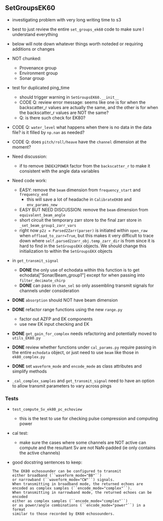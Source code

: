 

## SetGroupsEK60
- investigating problem with very long writing time to s3
- best to just review the entire `set_groups_ek60` code to make sure I understand everything
- below will note down whatever things worth noteded or requiring additions or changes
- NOT chunked:
    - Provenance group
    - Environment group
    - Sonar group


- test for duplicated ping_time
    - should trigger warning in `SetGroupsEK60.__init__`
    - CODE Q: review error message: seems like one is for when the backscatter_r values are actually the same, and the other is for when the backscatter_r values are NOT the same?
    - Q: is there such check for EK80?
- CODE Q: `water_level` what happens when there is no data in the data file? is it filled by `np.nan` as needed?
- CODE Q: does `pitch/roll/heave` have the `channel` dimension at the moment?


- Need discussion:
    - if to remove `INDEX2POWER` factor from the `backscatter_r` to make it consistent with the angle data variables

- Need code work:
    - EASY: remove the `beam` dimension from `frequency_start` and `frequency_end`
        - this will save a lot of headache in `CalibrateEK80` and `env_params_new`
    - EASY BUT NEED DISCUSSION: remove the `beam` dimension from `equivalent_beam_angle`
    - short circuit the temporary zarr store to the final zarr store in `_set_beam_group1_zarr_vars`
    - right now `p2z = Parsed2Zarr(parser)` is initiated within `open_raw` when `offload_to_zarr=True`, but this makes it very difficult to trace down where `self.parsed2zarr_obj.temp_zarr_dir` is from since it is hard to find in the `SetGroupsEKX` objects. We should change this initialization to within the `SetGroupsEKX` objects





- in `get_transmit_signal`
    - **DONE** the only use of echodata within this function is to get echodata["Sonar/Beam_group1"] except for when passing into `filter_decimate_chirp`
    - **DONE** can pass in `chan_sel` so only assembling transmit signals for channels under consideration
- **DONE** `absorption` should NOT have beam dimension
- **DONE** refactor range functions using the new `range.py`
    - factor out AZFP and EK components
    - use new EK input checking and EK
- **DONE** `get_gain_for_complex` needs refactoring and potentially moved to `utils_EK80.py`
- **DONE** review whether functions under `cal_params.py` require passing in the entire `echodata` object, or just need to use `beam` like those in `ek80_complex.py`
- **DONE** set `waveform_mode` and `encode_mode` as class attributes and simplify methods 
- `_cal_complex_samples` and `get_transmit_signal` need to have an option to allow transmit parameters to vary across pings


### Tests
- `test_compute_Sv_ek80_pc_echoview`
    - this is the test to use for checking pulse compression and computing power
- cal test:
    - make sure the cases where some channels are NOT active can compute and the resultant Sv are not NaN-padded (ie only contains the active channels)


- good docstring sentences to keep:
    ```
    The EK80 echosounder can be configured to transmit
    either broadband (``waveform_mode="BB"``)
    or narrowband (``waveform_mode="CW"``) signals.
    When transmitting in broadband mode, the returned echoes are
    encoded as complex samples (``encode_mode="complex"``).
    When transmitting in narrowband mode, the returned echoes can be encoded
    either as complex samples (``encode_mode="complex"``)
    or as power/angle combinations (``encode_mode="power"``) in a format
    similar to those recorded by EK60 echosounders.
    ```
